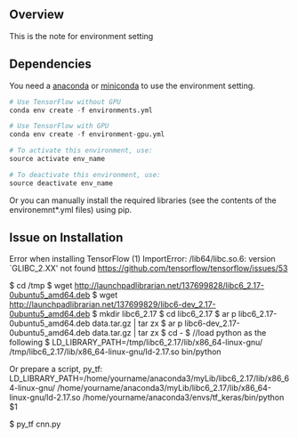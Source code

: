 ## Overview

This is the note for environment setting 

## Dependencies

You need a [anaconda](https://www.continuum.io/downloads) or [miniconda](https://conda.io/miniconda.html) to use the environment setting.

```python
# Use TensorFlow without GPU
conda env create -f environments.yml 

# Use TensorFlow with GPU
conda env create -f environment-gpu.yml

# To activate this environment, use:
source activate env_name

# To deactivate this environment, use:
source deactivate env_name
```


Or you can manually install the required libraries (see the contents of the environemnt*.yml files) using pip.


## Issue on Installation 
Error when installing TensorFlow 
(1) ImportError: /lib64/libc.so.6: version `GLIBC_2.XX' not found
https://github.com/tensorflow/tensorflow/issues/53

$ cd /tmp
$ wget http://launchpadlibrarian.net/137699828/libc6_2.17-0ubuntu5_amd64.deb
$ wget http://launchpadlibrarian.net/137699829/libc6-dev_2.17-0ubuntu5_amd64.deb
$ mkdir libc6_2.17
$ cd libc6_2.17
$ ar p libc6_2.17-0ubuntu5_amd64.deb data.tar.gz | tar zx
$ ar p libc6-dev_2.17-0ubuntu5_amd64.deb data.tar.gz | tar zx
$ cd -
$ //load python as the following
$ LD_LIBRARY_PATH=/tmp/libc6_2.17/lib/x86_64-linux-gnu/ /tmp/libc6_2.17/lib/x86_64-linux-gnu/ld-2.17.so bin/python 

Or prepare a script, py_tf:
LD_LIBRARY_PATH=/home/yourname/anaconda3/myLib/libc6_2.17/lib/x86_64-linux-gnu/ /home/yourname/anaconda3/myLib/libc6_2.17/lib/x86_64-linux-gnu/ld-2.17.so /home/yourname/anaconda3/envs/tf_keras/bin/python $1

$ py_tf cnn.py

